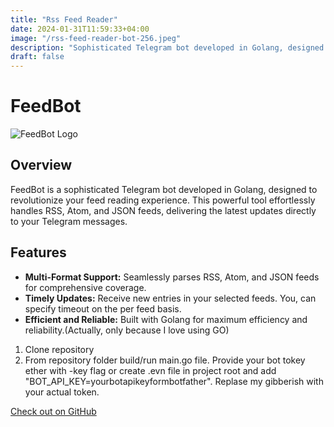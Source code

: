 ```yaml
---
title: "Rss Feed Reader"
date: 2024-01-31T11:59:33+04:00
image: "/rss-feed-reader-bot-256.jpeg"
description: "Sophisticated Telegram bot developed in Golang, designed to revolutionize your feed reading experience(or maybe not)."
draft: false
---
```


# FeedBot

![FeedBot Logo](/rss-feed-reader-bot.jpeg)

## Overview

FeedBot is a sophisticated Telegram bot developed in Golang, designed to revolutionize your feed reading experience. This powerful tool effortlessly handles RSS, Atom, and JSON feeds, delivering the latest updates directly to your Telegram messages.

## Features

- **Multi-Format Support:** Seamlessly parses RSS, Atom, and JSON feeds for comprehensive coverage.
- **Timely Updates:** Receive new entries in your selected feeds. You, can specify timeout on the per feed basis.
- **Efficient and Reliable:** Built with Golang for maximum efficiency and reliability.(Actually, only because I love using GO)

1. Clone repository
2. From repository folder build/run main.go file. Provide your bot tokey ether with -key flag or create .evn file in project root and add "BOT_API_KEY=yourbotapikeyformbotfather". Replase my gibberish with your actual token.

[Check out on GitHub](https://github.com/ButbkaDrug/rss-telegram-bot)
